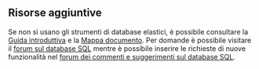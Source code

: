 ## Risorse aggiuntive

Se non si usano gli strumenti di database elastici, è possibile consultare la [Guida introduttiva](../articles/sql-database/sql-database-elastic-scale-get-started.md) e la [Mappa documento](https://azure.microsoft.com/documentation/learning-paths/sql-database-elastic-scale/). Per domande è possibile visitare il [forum sul database SQL](http://social.msdn.microsoft.com/forums/azure/home?forum=ssdsgetstarted) mentre è possibile inserire le richieste di nuove funzionalità nel [forum dei commenti e suggerimenti sul database SQL](https://feedback.azure.com/forums/217321-sql-database/).

<!---HONumber=AcomDC_0615_2016-->
